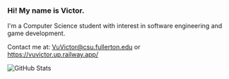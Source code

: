 ### Hi! My name is Victor.

I'm a Computer Science student with interest in software engineering and game development.

Contact me at: VuVictor@csu.fullerton.edu or https://vuvictor.up.railway.app/

![GitHub Stats](https://github-readme-stats-sigma-five.vercel.app/api?username=vuvictor1&theme=radical)

